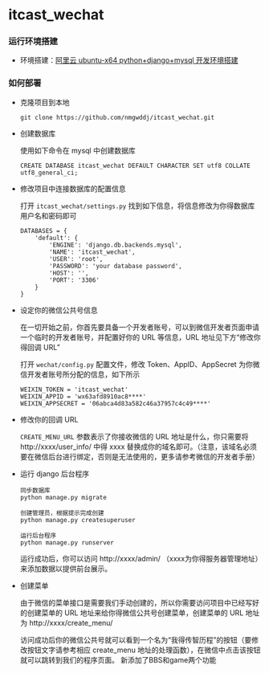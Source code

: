 # itcast_wechat

### 运行环境搭建

  * 环境搭建：[阿里云 ubuntu-x64 python+django+mysql 开发环境搭建
](http://www.mycode.net.cn/platform/linux-unix/938.html)

### 如何部署

* 克隆项目到本地

  ```
  git clone https://github.com/nmgwddj/itcast_wechat.git
  ```
* 创建数据库

  使用如下命令在 mysql 中创建数据库
  ```
  CREATE DATABASE itcast_wechat DEFAULT CHARACTER SET utf8 COLLATE utf8_general_ci;
  ```

* 修改项目中连接数据库的配置信息

  打开 `itcast_wechat/settings.py` 找到如下信息，将信息修改为你得数据库用户名和密码即可
  ```
  DATABASES = {
      'default': {
          'ENGINE': 'django.db.backends.mysql',
          'NAME': 'itcast_wechat',
          'USER': 'root',
          'PASSWORD': 'your database password',
          'HOST': '',
          'PORT': '3306'
      }
  }
  ```

* 设定你的微信公共号信息

  在一切开始之前，你首先要具备一个开发者账号，可以到微信开发者页面申请一个临时的开发者账号，并配置好你的 URL 等信息，URL 地址见下方“修改你得回调 URL”

  打开 `wechat/config.py` 配置文件，修改 Token、AppID、AppSecret 为你微信开发者账号所分配的信息，如下所示

  ```
  WEIXIN_TOKEN = 'itcast_wechat'
  WEIXIN_APPID = 'wx63afd8910ac8****'
  WEIXIN_APPSECRET = '06abca4d83a582c46a37957c4c49****'
  ```
* 修改你的回调 URL

  `CREATE_MENU_URL` 参数表示了你接收微信的 URL 地址是什么，你只需要将 http://xxxx/user_info/ 中得 xxxx 替换成你的域名即可。（注意，该域名必须要在微信后台进行绑定，否则是无法使用的，更多请参考微信的开发者手册）

* 运行 django 后台程序

  ```
  同步数据库
  python manage.py migrate

  创建管理员，根据提示完成创建
  python manage.py createsuperuser

  运行后台程序
  python manage.py runserver
  ```
  运行成功后，你可以访问 http://xxxx/admin/ （xxxx为你得服务器管理地址）来添加数据以提供前台展示。

* 创建菜单

  由于微信的菜单接口是需要我们手动创建的，所以你需要访问项目中已经写好的创建菜单的 URL 地址来给你得微信公共号创建菜单，创建菜单的 URL 地址为 http://xxxx/create_menu/

  访问成功后你的微信公共号就可以看到一个名为“我得传智历程”的按钮（要修改按钮文字请参考相应 create_menu 地址的处理函数），在微信中点击该按钮就可以跳转到我们的程序页面。
新添加了BBS和game两个功能
